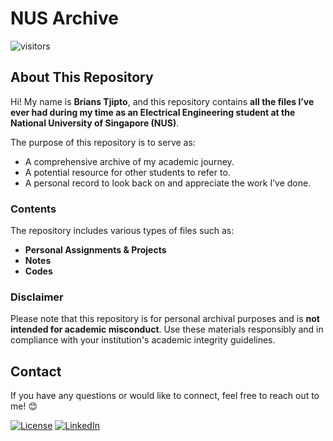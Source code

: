 # NUS Archive

![visitors](https://visitor-badge.laobi.icu/badge?page_id=brianstm.NUS)

## About This Repository

Hi! My name is **Brians Tjipto**, and this repository contains **all the files I’ve ever had during my time as an Electrical Engineering student at the National University of Singapore (NUS)**. 

The purpose of this repository is to serve as:
- A comprehensive archive of my academic journey.
- A potential resource for other students to refer to.
- A personal record to look back on and appreciate the work I’ve done.

### Contents
The repository includes various types of files such as:
- **Personal Assignments & Projects**  
- **Notes**  
- **Codes**  

### Disclaimer
Please note that this repository is for personal archival purposes and is **not intended for academic misconduct**. Use these materials responsibly and in compliance with your institution's academic integrity guidelines.


## Contact
If you have any questions or would like to connect, feel free to reach out to me! 😊

[![License](https://img.shields.io/badge/License-Apache%202.0-red.svg)](https://opensource.org/licenses/Apache-2.0)
[![LinkedIn](https://img.shields.io/badge/LinkedIn-Brians%20Tjipto-0A66C2.svg?logo=linkedin)](https://www.linkedin.com/in/brians-tjipto-a25850153/)
